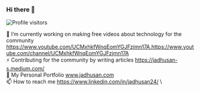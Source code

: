### Hi there 👋
![Profile visitors](https://visitor-badge.glitch.me/badge?page_id=Jadhusan-S.visitor-badge)

🔭 I’m currently working on making free videos about technology for the community https://www.youtube.com/UCMxhkfWnqEomYGJFzjmn17A.https://www.youtube.com/channel/UCMxhkfWnqEomYGJFzjmn17A     \
⚡ Contributing for the community by writing articles https://jadhusan-s.medium.com/       \
💬 My Personal Portfolio www.jadhusan.com             \
📫 How to reach me https://www.linkedin.com/in/jadhusan24/                  \

<!--
**Jadhusan-S/Jadhusan-S** is a ✨ _special_ ✨ repository because its `README.md` (this file) appears on your GitHub profile.

Here are some ideas to get you started:

- 🔭 I’m currently working on ...
- 🌱 I’m currently learning ...
- 👯 I’m looking to collaborate on ...
- 🤔 I’m looking for help with ...
- 💬 Ask me about ...
- 📫 How to reach me: ...
- 😄 Pronouns: ...
- ⚡ Fun fact: ...
-->
